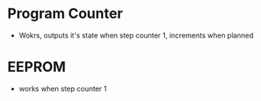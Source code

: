 # Program Counter
- Wokrs, outputs it's state when step counter 1, increments when planned
# EEPROM
- works when step counter 1